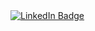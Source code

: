 <div id="badges">
<a href="www.linkedin.com/in/luís-felipe-izídio-kutscher-54677638a">
<img src="https://img.shields.io/badge/LinkedIn-blue?style=for-d-badge&logo=LinkedIn&logoColor=white" alt="LinkedIn Badge"/>
</a>
</div>
